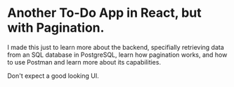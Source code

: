 ﻿# Another To-Do App in React, but with Pagination.
I made this just to learn more about the backend, specifially retrieving data from an SQL database in PostgreSQL, learn how pagination works, and how to use Postman and learn more about its capabilities.

Don't expect a good looking UI.
